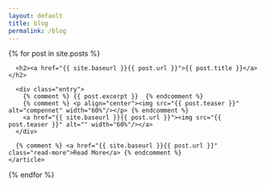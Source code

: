 ```yaml
---
layout: default
title: blog
permalink: /blog
---
```



<div class="posts">
  {% for post in site.posts %}
    <article class="post">

      <h2><a href="{{ site.baseurl }}{{ post.url }}">{{ post.title }}</a></h2>

      <div class="entry">
        {% comment %} {{ post.excerpt }}  {% endcomment %}
        {% comment %} <p align="center"><img src="{{ post.teaser }}" alt="compennet" width="60%"/></p> {% endcomment %}
        <a href="{{ site.baseurl }}{{ post.url }}"><img src="{{ post.teaser }}" alt="" width="60%"/></a>
      </div>

      {% comment %} <a href="{{ site.baseurl }}{{ post.url }}" class="read-more">Read More</a> {% endcomment %}
    </article>
  {% endfor %}
</div>